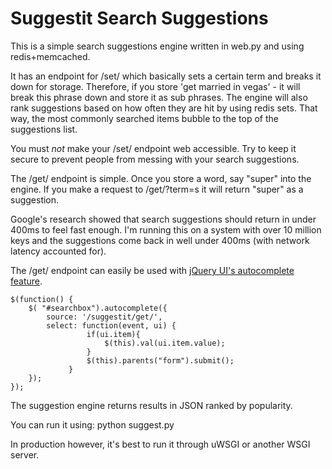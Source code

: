 Suggestit Search Suggestions
=============================

This is a simple search suggestions engine written in web.py and using redis+memcached.

It has an endpoint for /set/ which basically sets a certain term and breaks it down for storage. Therefore, if you store 'get married in vegas' - it will break this phrase down and store it as sub phrases. The engine will also rank suggestions based on how often they are hit by using redis sets. That way, the most commonly searched items bubble to the top of the suggestions list.

You must *not* make your /set/ endpoint web accessible. Try to keep it secure to prevent people from messing with your search suggestions.

The /get/ endpoint is simple. Once you store a word, say "super" into the engine. If you make a request to /get/?term=s it will return "super" as a suggestion.

Google's research showed that search suggestions should return in under 400ms to feel fast enough. I'm running this on a system with over 10 million keys and the suggestions come back in well under 400ms (with network latency accounted for).

The /get/ endpoint can easily be used with [jQuery UI's autocomplete feature](http://jqueryui.com/autocomplete/).

 	$(function() {		
 		$( "#searchbox").autocomplete({
 			source: '/suggestit/get/',
 			select: function(event, ui) {
                     if(ui.item){
                         $(this).val(ui.item.value);
                     }
                     $(this).parents("form").submit();
                 }
 		});
 	});

The suggestion engine returns results in JSON ranked by popularity.

You can run it using:
	python suggest.py

In production however, it's best to run it through uWSGI or another WSGI server.